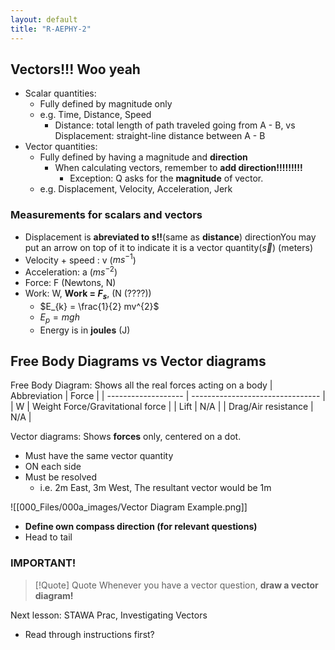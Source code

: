 ```yaml
---
layout: default
title: "R-AEPHY-2"
---
```


## Vectors!!! Woo yeah
- Scalar quantities:
	- Fully defined by magnitude only
	- e.g. Time, Distance, Speed
		- Distance: total length of path traveled going from A - B, vs Displacement: straight-line distance between A - B
- Vector quantities:
	- Fully defined by having a magnitude and **direction**
		- When calculating vectors, remember to **add direction!!!!!!!!!**
			- Exception: Q asks for the **magnitude** of vector.
	- e.g. Displacement, Velocity, Acceleration, Jerk

### Measurements for scalars and vectors
- Displacement is **abreviated to s!!**(same as **distance**) directionYou may put an arrow on top of it to indicate it is a vector quantity($\vec{s}$) (meters)
- Velocity + speed : v ($ms^{-1}$)
- Acceleration: a ($ms^{-2}$)
- Force: F (Newtons, N)
- Work: W, **Work = $F_{s}$**, (N (????))
	- $E_{k} = \frac{1}{2} mv^{2}$
	- $E_{p} = mgh$
	- Energy is in **joules** (J)

## Free Body Diagrams vs Vector diagrams

Free Body Diagram: Shows all the real forces acting on a body
| Abbreviation        | Force                            |
| ------------------- | -------------------------------- |
| W                   | Weight Force/Gravitational force |
| Lift                | N/A                              |
| Drag/Air resistance | N/A                                 |

Vector diagrams: Shows **forces** only, centered on a dot.
- Must have the same vector quantity
- ON each side
- Must be resolved 
	- i.e. 2m East, 3m West, The resultant vector would be 1m

![[000_Files/000a_images/Vector Diagram Example.png]]

- **Define own compass direction (for relevant questions)**
- Head to tail

### IMPORTANT!

> [!Quote] Quote
> Whenever you have a vector question, **draw a vector diagram!**

Next lesson: STAWA Prac, Investigating Vectors
- Read through instructions first?

